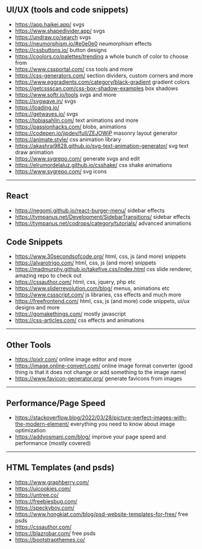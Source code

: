 ## UI/UX (tools and code snippets)
- <https://app.haikei.app/> svgs
- <https://www.shapedivider.app/> svgs
- <https://undraw.co/search> svgs
- <https://neumorphism.io/#e0e0e0> neumorphism effects
- <https://cssbuttons.io/> button designs
- <https://coolors.co/palettes/trending> a whole bunch of color to choose from
- <https://www.cssportal.com/> css tools and more
- <https://css-generators.com/> section dividers, custom corners and more
- <https://www.eggradients.com/category/black-gradient> gradient colors
- <https://getcssscan.com/css-box-shadow-examples> box shadows
- <https://www.softr.io/tools> svgs and more
- <https://svgwave.in/> svgs
- <https://loading.io/>
- <https://getwaves.io/> svgs
- <https://tobiasahlin.com/> text animations and more
- <https://passionhacks.com/> blobs, animations
- <https://codepen.io/jipdev/full/ZEJOWjP> masonry layout generator
- <https://animate.style/> css animation library
- <https://akashraj9828.github.io/svg-text-animation-generator/> svg text draw animation
- <https://www.svgrepo.com/> generate svgs and edit
- <https://elrumordelaluz.github.io/csshake/> css shake animations
- <https://www.svgrepo.com/> svg icons

---

## React
- <https://negomi.github.io/react-burger-menu/> sidebar effects
- <https://tympanus.net/Development/SidebarTransitions/> sidebar effects
- <https://tympanus.net/codrops/category/tutorials/> advanced animations 

## Code Snippets
- <https://www.30secondsofcode.org/> html, css, js (and more) snippets
- <https://alvarotrigo.com/> html, css, js (and more) snippets
- <https://madmurphy.github.io/takefive.css/index.html> css slide renderer, amazing repo to check out
- <https://cssauthor.com/> html, css, jquery, php etc
- <https://www.sliderrevolution.com/blog/> menus, animations etc
- <https://www.cssscript.com/> js libraries, css effects and much more
- <https://freefrontend.com/> html, css, js (and more) code snippets, ui/ux designs and more
- <https://gomakethings.com/> mostly javascript
- <https://css-articles.com/> css effects and animations

---

## Other Tools
- <https://pixlr.com/> online image editor and more
- <https://image.online-convert.com/> online image format converter (good thing is that it does not change or add something to the image name)
- <https://www.favicon-generator.org/> generate favicons from images

---

## Performance/Page Speed
- <https://stackoverflow.blog/2022/03/28/picture-perfect-images-with-the-modern-element/> everything you need to know about image optimization
- <https://addyosmani.com/blog/> improve your page speed and performance (mostly covered)

---

## HTML Templates (and psds)
- <https://www.graphberry.com/>
- <https://uicookies.com/>
- <https://untree.co/>
- <https://freebiesbug.com/>
- <https://speckyboy.com/>
- <https://www.hongkiat.com/blog/psd-website-templates-for-free/> free psds
- <https://cssauthor.com/>
- <https://blazrobar.com/> free psds
- <https://bootstrapthemes.co/>
